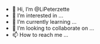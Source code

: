 - 👋 Hi, I’m @LiPeterzette
- 👀 I’m interested in ...
- 🌱 I’m currently learning ...
- 💞️ I’m looking to collaborate on ...
- 📫 How to reach me ...

<!---
LiPeterzette/LiPeterzette is a ✨ special ✨ repository because its `README.md` (this file) appears on your GitHub profile.
You can click the Preview link to take a look at your changes.
--->
